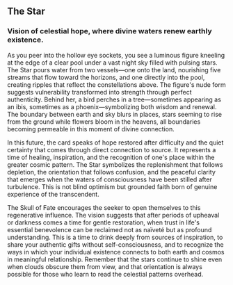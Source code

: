 ## The Star
### Vision of celestial hope, where divine waters renew earthly existence.

As you peer into the hollow eye sockets, you see a luminous figure kneeling at the edge of a clear pool under a vast night sky filled with pulsing stars. The Star pours water from two vessels—one onto the land, nourishing five streams that flow toward the horizons, and one directly into the pool, creating ripples that reflect the constellations above. The figure's nude form suggests vulnerability transformed into strength through perfect authenticity. Behind her, a bird perches in a tree—sometimes appearing as an ibis, sometimes as a phoenix—symbolizing both wisdom and renewal. The boundary between earth and sky blurs in places, stars seeming to rise from the ground while flowers bloom in the heavens, all boundaries becoming permeable in this moment of divine connection.

In this future, the card speaks of hope restored after difficulty and the quiet certainty that comes through direct connection to source. It represents a time of healing, inspiration, and the recognition of one's place within the greater cosmic pattern. The Star symbolizes the replenishment that follows depletion, the orientation that follows confusion, and the peaceful clarity that emerges when the waters of consciousness have been stilled after turbulence. This is not blind optimism but grounded faith born of genuine experience of the transcendent.

The Skull of Fate encourages the seeker to open themselves to this regenerative influence. The vision suggests that after periods of upheaval or darkness comes a time for gentle restoration, when trust in life's essential benevolence can be reclaimed not as naïveté but as profound understanding. This is a time to drink deeply from sources of inspiration, to share your authentic gifts without self-consciousness, and to recognize the ways in which your individual existence connects to both earth and cosmos in meaningful relationship. Remember that the stars continue to shine even when clouds obscure them from view, and that orientation is always possible for those who learn to read the celestial patterns overhead.